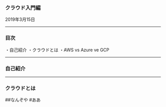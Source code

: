### クラウド入門編

2019年3月15日


---


### 目次
・自己紹介
・クラウドとは
・AWS vs Azure ve GCP


---


### 自己紹介


---


### クラウドとは
##なんぞや
#ああ
